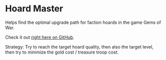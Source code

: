 # Hoard Master

Helps find the optimal upgrade path for faction hoards in the game Gems of War.

Check it out [right here on GitHub](https://el-hackerino.github.io/hoard-master/).

Strategy: Try to reach the target hoard quality, then also the target level, then try to minimize the gold cost / treasure troop cost.

